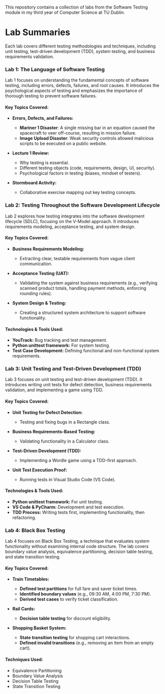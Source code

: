 This repository contains a collection of labs from the Software Testing module in my third year of Computer Science at TU Dublin.

# Lab Summaries

Each lab covers different testing methodologies and techniques, including unit testing, test-driven development (TDD), system testing, and business requirements validation.

### Lab 1: The Language of Software Testing

Lab 1 focuses on understanding the fundamental concepts of software testing, including errors, defects, failures, and root causes. It introduces the psychological aspects of testing and emphasizes the importance of thorough testing to prevent software failures.

#### Key Topics Covered:

- **Errors, Defects, and Failures:**  
  - **Mariner 1 Disaster**: A single missing bar in an equation caused the spacecraft to veer off-course, resulting in mission failure.  
  - **Image Upload Disaster**: Weak security controls allowed malicious scripts to be executed on a public website.
    
- **Lecture 1 Review:**  
  - Why testing is essential.  
  - Different testing objects (code, requirements, design, UI, security).  
  - Psychological factors in testing (biases, mindset of testers).
    
- **Stormboard Activity:**  
  - Collaborative exercise mapping out key testing concepts.

### Lab 2: Testing Throughout the Software Development Lifecycle

Lab 2 explores how testing integrates into the software development lifecycle (SDLC), focusing on the V-Model approach. It introduces requirements modeling, acceptance testing, and system design.

#### Key Topics Covered:

- **Business Requirements Modeling:**  
  - Extracting clear, testable requirements from vague client communication.
    
- **Acceptance Testing (UAT):**  
  - Validating the system against business requirements (e.g., verifying scanned product totals, handling payment methods, enforcing rounding rules).
    
- **System Design & Testing:**  
  - Creating a structured system architecture to support software functionality.  

#### Technologies & Tools Used:

- **YouTrack:** Bug tracking and test management.  
- **Python unittest framework:** For system testing.  
- **Test Case Development:** Defining functional and non-functional system requirements.

### Lab 3: Unit Testing and Test-Driven Development (TDD)

Lab 3 focuses on unit testing and test-driven development (TDD). It introduces writing unit tests for defect detection, business requirements validation, and implementing a game using TDD.

#### Key Topics Covered:

- **Unit Testing for Defect Detection:**  
  - Testing and fixing bugs in a Rectangle class.
    
- **Business Requirements-Based Testing:**  
  - Validating functionality in a Calculator class.
    
- **Test-Driven Development (TDD):**  
  - Implementing a Wordle game using a TDD-first approach.
    
- **Unit Test Execution Proof:**  
  - Running tests in Visual Studio Code (VS Code).

#### Technologies & Tools Used:
- **Python unittest framework:** For unit testing.  
- **VS Code & PyCharm:** Development and test execution.  
- **TDD Process:** Writing tests first, implementing functionality, then refactoring.

### Lab 4: Black Box Testing

Lab 4 focuses on Black Box Testing, a technique that evaluates system functionality without examining internal code structure. The lab covers boundary value analysis, equivalence partitioning, decision table testing, and state transition testing.

#### Key Topics Covered:

- **Train Timetables:**  
  - **Defined test partitions** for full fare and saver ticket times.  
  - **Identified boundary values** (e.g., 09:30 AM, 4:00 PM, 7:30 PM).  
  - **Derived test cases** to verify ticket classification.
    
- **Rail Cards:**  
  - **Decision table testing** for discount eligibility.
    
- **Shopping Basket System:**  
  - **State transition testing** for shopping cart interactions.  
  - **Defined invalid transitions** (e.g., removing an item from an empty cart).

#### Techniques Used:

- Equivalence Partitioning
- Boundary Value Analysis 
- Decision Table Testing
- State Transition Testing
